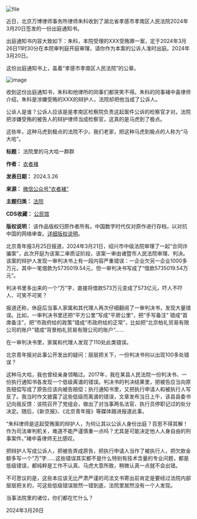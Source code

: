 ![file](https://chinadigitaltimes.net/chinese/files/2024/03/image-1711448062675.png)


近日，北京万博律师事务所律师朱科收到了湖北省孝感市孝南区人民法院2024年3月20日签发的一份出庭通知书。


出庭通知书内容大致如下：朱科，本院受理的XXX受贿罪一案，定于2024年3月26日11时30分在本院审判庭开庭审理，请你作为本案的公诉人准时出庭。2024年3月20日。


这份出庭通知书上，盖着“孝感市孝南区人民法院”的公章。


![image](https://chinadigitaltimes.net/chinese/files/2024/03/post-706240-6602a142b17db.)


收到这份出庭通知书，朱科和他律所的同事们都哭笑不得。朱科的同事褚中喜律师介绍，朱科是涉嫌受贿的XXX的辩护人，法院却把他当成了公诉人。


公诉人是谁？公诉人应该是是孝南区检察院负责这起案件公诉的检察官才对。法院把涉嫌受贿的被告人的辩护律师当成检察官，这真的是马虎到了极点。


这些年，这种马虎到极点的法院不少。我们老家，把这种马虎到极点的人称为“马大哈”。




**标题：** 法院里的马大哈一群群  

**作者：** [衣者褚](https://chinadigitaltimes.net/space/衣者褚)  

**发表日期：** 2024.3.26  

**来源：** [微信公众号“衣者褚”](https://web.archive.org/web/https://mp.weixin.qq.com/s/hjf7h9eQmofP4Tius28MEg)  

**主题归类：** [法院](https://chinadigitaltimes.net/space/法院)  

**CDS收藏：** [公民馆](https://chinadigitaltimes.net/space/%E5%85%AC%E6%B0%91%E9%A6%86)  

**版权说明：** 该作品版权归原作者所有。中国数字时代仅对原作进行存档，以对抗中国的网络审查。[详细版权说明](https://chinadigitaltimes.net/chinese/copyright)。


北京青年报3月25日报道，2024年3月21日，绍兴市中级法院审理了一起“合同诈骗案”，此次开庭为该案二审质证阶段，该案一审由诸暨市人民法院审理、判决。该案的辩护人发现一审判决书上有一段内容严重错误：一企业欠另一企业1000多万元，其中一笔借款为5735019.54元，但一审判决书写成了“借款5735019.54万元”。


判决书里多出来的一个“万”字，直接将借款573万元变成了573亿元，吓人不吓人、可笑不可笑？


报道还称，休庭后当事人家属和其代理人再次仔细翻阅了一审判决书，发现大量错误。比如，一审判决书里还把“平方公里”写成“平房公里”，把“手写备注” 错成“首席备注”，把“市政府给的政策”错成“市政府给的正常”，比如把“北京柏礼贸易有限公司的账户”错成“背景柏礼贸易有限公司的账户”……


在一审判决书里，家属和代理人发现了110处此类错误。


北京青年报对此事公开发出的疑问：层层把关下，一份判决书何以出现100多处错误？


这种马大哈，我也曾经亲身领略过。2017年，我在某县人民法院一份判决书、一份执行通知书各发现一个低级离谱的错误。判决书的判决结果里，把被告应当向原告赔偿写成了原告应该向被告赔偿；执行通知书里，又把执行申请人和被执行人写反了。我当时作文披露了这些低级而离谱的错误，文章发布当日上午，该县县委书记向我反馈：该院召开了党组会，做出了对当事两名法官、执行员停职记过的处分决定。随后，《新京报》、《北京青年报》等媒体跟进报道此事。


“朱科律师是这起受贿案的辩护人，为何让其以公诉人身份出庭？百思不得其解！作为司法审判机关，难道不能严谨慎重一点吗？尤其是可能决定他人人身自由的刑事案件。”褚中喜律师无比感叹。


把辩护人写成公诉人，把被告弄成原告，把执行申请人当作了被执行人，把欠款金额多写一个“万”字……这些错误其实都不是什么特别有技术含量的专业问题，都是低级错误，都纯粹是工作不认真、马虎大意所致，稍微认真一点就不会出错。


不可思议的是，这些本应该无比严肃严谨的司法文书寄出前肯定是要经过法院内部层层把关的，可这些低级错误居然一错到底，法院里居然没有一个人发现。


当事法院里的诸位，你们都在忙什么？


2024年3月26日

